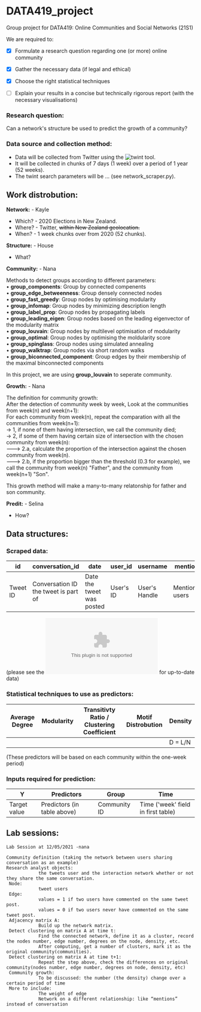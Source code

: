 # DATA419_project
Group project for DATA419: Online Communities and Social Networks (21S1)


We are required to:
- [x] Formulate a research question regarding one (or more) online community
- [x] Gather the necessary data (if legal and ethical)
- [x] Choose the right statistical techniques
- [ ] Explain your results in a concise but technically rigorous report (with the necessary visualisations)


### Research question:
Can a network's structure be used to predict the growth of a community?


### Data source and collection method:
* Data will be collected from Twitter using the ![twint](https://github.com/twintproject/twint) tool. 
* It will be collected in chunks of 7 days (1 week) over a period of 1 year (52 weeks).
* The twint search parameters will be ... (see network_scraper.py).


## Work distrobution:

**Network:** - Kayle
* Which? - 2020 Elections in New Zealand.
* Where? - Twitter, ~~within New Zealand geolocation.~~
* When? - 1 week chunks over from 2020 (52 chunks).


**Structure:** - House
* What?


**Community:** - Nana  

Methods to detect groups according to different parameters:  
•	**group_components**: Group by connected compenents  
•	**group_edge_betweenness**: Group densely connected nodes  
•	**group_fast_greedy**: Group nodes by optimising modularity  
•	**group_infomap**: Group nodes by minimizing description length  
•	**group_label_prop**: Group nodes by propagating labels  
•	**group_leading_eigen**: Group nodes based on the leading eigenvector of the modularity matrix  
•	**group_louvain**: Group nodes by multilevel optimisation of modularity  
•	**group_optimal**: Group nodes by optimising the moldularity score  
•	**group_spinglass**: Group nodes using simulated annealing  
•	**group_walktrap**: Group nodes via short random walks  
•	**group_biconnected_component**: Group edges by their membership of the maximal binconnected components  

In this project, we are using **group_louvain** to seperate community.

**Growth:** - Nana  

The definition for community growth:  
  After the detection of community week by week, Look at the communities from week(n) and week(n+1):    
    For each community from week(n), repeat the comparation with all the communities from week(n+1):  
    -> 1, if none of them having intersection, we call the community died;  
    -> 2, if some of them having certain size of intersection with the chosen community from week(n):  
      ---> 2.a, calculate the proportion of the intersection against the chosen community from week(n).  
      ---> 2.b, if the proportion bigger than the threshold (0.3 for example), we call the community from week(n) "Father", and the community from week(n+1) "Son".  
      
This growth method will make a many-to-many relatonship for father and son community.  

**Predit:** - Selina
* How?


## Data structures:

### Scraped data:
| id | conversation_id | date | user_id | username | mentions | hashtags | replies_count | retweets_count | likes_count | tweet | urls | week |
| ------------- | ------------- | ------------- | ------------- | ------------- | ------------- | ------------- | ------------- | ------------- | ------------- | ------------- | ------------- | ------------- |
| Tweet ID | Conversation ID the tweet is part of | Date the tweet was posted | User's ID | User's Handle | Mentioned users | Hashtags used in tweet | # Replies to tweet | # retweets | # likes the tweet has | Tweet content (may be corrupted) | URL(s) in the tweet | Week the tweet was posted |

(please see the ![cleaned tweet .csv file](https://github.com/krransby/DATA419_project/blob/main/Tweet%20file/tweets_cleaned_week.csv) for up-to-date data)


### Statistical techniques to use as predictors:
| Average Degree | Modularity | Transitivty Ratio / Clustering Coefficient | Motif Distrobution | Density |
| ------------- | ------------- | ------------- | ------------- | ------------- |
|  |  |  |  | D = L/N |

(These predictors will be based on each community within the one-week period)

### Inputs required for prediction:

| Y | Predictors | Group | Time |
| ------------- | ------------- | ------------- | ------------- |
| Target value | Predictors (in table above) | Community ID | Time ('week' field in first table) |

## Lab sessions:

```
Lab Session at 12/05/2021 -nana 

Community definition (taking the network between users sharing conversation as an example)  
Research analyst objects:  
            the tweets user and the interaction network whether or not they share the same conversation.  
 Node:  
            tweet users  
 Edge:  
            values = 1 if two users have commented on the same tweet post.  
            values = 0 if two users never have commented on the same tweet post.  
 Adjacency matrix A:    
            Build up the network matrix.    
 Detect clustering on matrix A at time t:  
            Find the connected network, define it as a cluster, record the nodes number, edge number, degrees on the node, density, etc.  
            After computing, get a number of clusters, mark it as the original community(communities).  
 Detect clustering on matrix A at time t+1:  
            Repeat the step above, check the differences on original community(nodes number, edge number, degrees on node, density, etc)  
 Community growth:  
            To be discussed: the number (the density) change over a certain period of time                       
 More to include:  
            The weight of edge  
            Network on a different relationship: like “mentions” instead of conversation  
```
